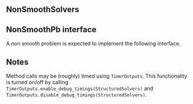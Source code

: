 ## NonSmoothSolvers

## NonSmoothPb interface

A non smooth problem is expected to implement the following interface.


## Notes
Method calls may be (roughly) timed using `TimerOutputs`. This functionality is turned on/off by calling `TimerOutputs.enable_debug_timings(StructuredSolvers)` and `TimerOutputs.disable_debug_timings(StructuredSolvers)`.
